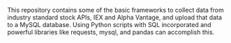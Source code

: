 This repository contains some of the basic frameworks to collect data from industry standard stock APIs, IEX and Alpha Vantage, and 
upload that data to a MySQL database. Using Python scripts with SQL incorporated and powerful libraries like requests, mysql, and pandas can accomplish this.
